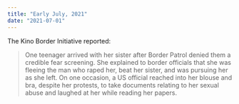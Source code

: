```yaml
---
title: "Early July, 2021"
date: "2021-07-01"
---
```


The Kino Border Initiative reported:

> One teenager arrived with her sister after Border Patrol denied them a credible fear screening. She explained to border officials that she was fleeing the man who raped her, beat her sister, and was pursuing her as she left. On one occasion, a US official reached into her blouse and bra, despite her protests, to take documents relating to her sexual abuse and laughed at her while reading her papers.
